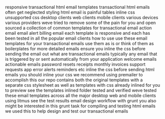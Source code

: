 responsive transactional html email templates transactional html emails often get neglected styling html email is painful tables inline css unsupported css desktop clients web clients mobile clients various devices various providers weve tried to remove some of the pain for you and open sourced a collection of common templates for transactional email action email email alert billing email each template is responsive and each has been tested in all the popular email clients how to use use these email templates for your transactional emails use them as is or think of them as boilerplates for more detailed emails ensure you inline the css before sending the email out what are transactional emails typically any email that is triggered by or sent automatically from your application welcome emails actionable emails password resets receipts monthly invoices support requests app error alerts reminders etc inline the css before sending html emails you should inline your css we recommend using premailer to accomplish this our repo contains both the original templates with a separate css stylesheet as well as templates with css already inlined for you to preview see the templates inlined folder tested and verified weve tested these email templates across all the major desktop web and mobile clients using litmus see the test results email design workflow with grunt you also might be interested in this grunt task for compiling and testing html emails we used this to help design and test our transactional emails
